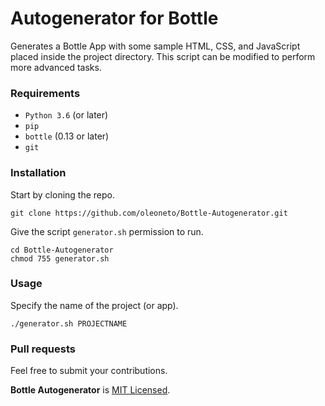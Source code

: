# Autogenerator for Bottle

Generates a Bottle App with some sample HTML, CSS, and JavaScript placed inside the project directory.
This script can be modified to perform more advanced tasks.

### Requirements
- `Python 3.6` (or later)
- `pip`
- `bottle` (0.13 or later)
- `git`


### Installation
Start by cloning the repo.
```
git clone https://github.com/oleoneto/Bottle-Autogenerator.git
```

Give the script `generator.sh` permission to run.
```
cd Bottle-Autogenerator
chmod 755 generator.sh
```

### Usage

Specify the name of the project (or app).
```
./generator.sh PROJECTNAME
```

### Pull requests
Feel free to submit your contributions.

**Bottle Autogenerator** is [MIT Licensed](LICENSE).
